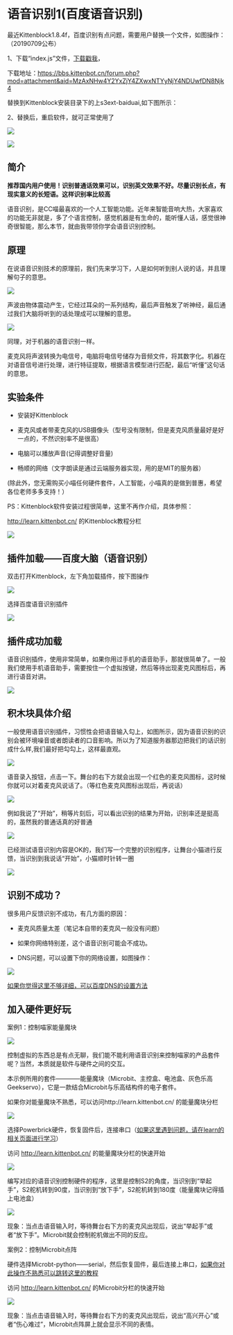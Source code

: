 # 语音识别1(百度语音识别)


最近Kittenblock1.8.4f，百度识别有点问题，需要用户替换一个文件，如图操作：（20190709公布）

1、下载“index.js”文件，[下载戳我](https://bbs.kittenbot.cn/forum.php?mod=attachment&aid=MzAxNHw4Y2YxZjY4ZXwxNTYyNjY4NDUwfDN8Njk4)，

下载地址：https://bbs.kittenbot.cn/forum.php?mod=attachment&aid=MzAxNHw4Y2YxZjY4ZXwxNTYyNjY4NDUwfDN8Njk4

替换到Kittenblock安装目录下的上s3ext-baiduai,如下图所示：

2、替换后，重启软件，就可正常使用了

![](./images/c12_12.png)


![](./images/c03_13.png)

## 简介

**推荐国内用户使用！识别普通话效果可以，识别英文效果不好。尽量识别长点，有现实意义的长短语。这样识别率比较高**

语音识别，是CC喵最喜欢的一个人工智能功能。近年来智能音响大热，大家喜欢的功能无非就是，多了个语言控制，感觉机器是有生命的，能听懂人话，感觉很神奇很智能，那么本节，就由我带领你学会语音识别控制。



## 原理

在说语音识别技术的原理前，我们先来学习下，人是如何听到别人说的话，并且理解句子的意思。

![](./images/c03_12.png)

声波由物体震动产生，它经过耳朵的一系列结构，最后声音触发了听神经，最后通过我们大脑将听到的话处理成可以理解的意思。

![](./images/c03_14.png)

同理，对于机器的语音识别一样。

麦克风将声波转换为电信号，电脑将电信号储存为音频文件，将其数字化。机器在对语音信号进行处理，进行特征提取，根据语言模型进行匹配，最后“听懂”这句话的意思。

## 实验条件

- 安装好Kittenblock

- 麦克风或者带麦克风的USB摄像头（型号没有限制，但是麦克风质量最好是好一点的，不然识别率不是很高）

- 电脑可以播放声音(记得调整好音量)

- 畅顺的网络（文字朗读是通过云端服务器实现，用的是MIT的服务器）


(除此外，您无需购买小喵任何硬件套件，人工智能，小喵真的是做到普惠，希望各位老师多多支持！）

PS：Kittenblock软件安装过程很简单，这里不再作介绍，具体参照：

http://learn.kittenbot.cn/ 的Kittenblock教程分栏

![](./images/c01_16.png)

## 插件加载——百度大脑（语音识别）

双击打开Kittenblock，左下角加载插件，按下图操作

![](./images/c01_01.png)

选择百度语音识别插件

![](./images/c12_04.png)

## 插件成功加载

语音识别插件，使用非常简单，如果你用过手机的语音助手，那就很简单了。一般我们使用手机语音助手，需要按住一个虚拟按键，然后等待出现麦克风图标后，再进行语音对讲。

![](./images/c12_05.png)

## 积木块具体介绍

一般使用语音识别插件，习惯性会把语音输入勾上，如图所示，因为语音识别的识别会被环境噪音或者朗读者的口音影响。所以为了知道服务器那边把我们的话识别成什么样,我们最好把勾勾上，这样最直观。

![](./images/c12_06.png)

语音录入按钮，点击一下。舞台的右下方就会出现一个红色的麦克风图标，这时候你就可以对着麦克风说话了。（等红色麦克风图标出现后，再说话）

![](./images/c12_07.png)

例如我说了“开始”，稍等片刻后，可以看出识别的结果为开始，识别率还是挺高的，虽然我的普通话真的好普通

![](./images/c12_08.png)

已经测试语音识别内容是OK的，我们写一个完整的识别程序，让舞台小猫进行反馈，当识别到我说话“开始”，小猫顺时针转一圈

![](./images/c12_09.png)

## 识别不成功？

很多用户反馈识别不成功，有几方面的原因：

- 麦克风质量太差（笔记本自带的麦克风一般没有问题）

- 如果你网络特别差，这个语音识别可能会不成功。

- DNS问题，可以设置下你的网络设置，如图操作：

![](./images/c03_10.png)

[如果你觉得这里不够详细，可以百度DNS的设置方法](https://jingyan.baidu.com/article/046a7b3e934bf5f9c27fa9f0.html)

## 加入硬件更好玩

案例1：控制喵家能量魔块

![](./images/c03_16.png)

控制虚拟的东西总是有点无聊，我们能不能利用语音识别来控制喵家的产品套件呢？当然，本质就是软件与硬件之间的交互。

本示例所用的套件————能量魔块（Microbit、主控盒、电池盒、灰色乐高Geekservo），它是一款结合Microbit与乐高结构件的电子套件。

如果你对能量魔块不熟悉，可以访问http://learn.kittenbot.cn/ 的能量魔块分栏

![](./images/c03_15.png)
 
选择Powerbrick硬件，恢复固件后，连接串口（[如果这里遇到问题，请在learn的相关页面进行学习](http://learn.kittenbot.cn/zh_CN/latest/powerbrick_KB/index.html)）

访问 http://learn.kittenbot.cn/ 的能量魔块分栏的快速开始

![](./images/c03_09.png)

编写对应的语音识别控制硬件的程序，这里是控制S2的角度，当识别到“举起手”，S2舵机转到90度，当识别到“放下手”，S2舵机转到180度（能量魔块记得插上电池盒）

![](./images/c12_10.png)

现象：当点击语音输入时，等待舞台右下方的麦克风出现后，说出“举起手”或者“放下手”。Microbit就会控制舵机做出不同的反应。

案例2：控制Microbit点阵

硬件选择Microbt-python——serial，然后恢复固件，最后连接上串口，[如果你对此操作不熟悉可以跳转这里的教程](http://learn.kittenbot.cn/zh_CN/latest/microbit/microbit_kittenblock/03microbit%E4%BD%BF%E7%94%A8%E5%9C%A8%E7%BA%BF%E8%B0%83%E8%AF%95%E6%A8%A1%E5%BC%8F.html)

访问 http://learn.kittenbot.cn/ 的Microbit分栏的快速开始

![](./images/c12_11.png)

现象：当点击语音输入时，等待舞台右下方的麦克风出现后，说出“高兴开心”或者“伤心难过”，Microbit点阵屏上就会显示不同的表情。
